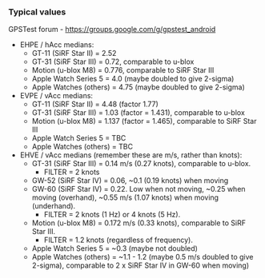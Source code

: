 ### Typical values

GPSTest forum - https://groups.google.com/g/gpstest_android

- EHPE / hAcc medians:
  - GT-11 (SiRF Star II) = 2.52
  - GT-31 (SiRF Star III) = 0.72, comparable to u-blox
  - Motion (u-blox M8) = 0.776, comparable to SiRF Star III
  - Apple Watch Series 5 = 4.0 (maybe doubled to give 2-sigma)
  - Apple Watches (others) = 4.75 (maybe doubled to give 2-sigma)
- EVPE / vAcc medians:
  - GT-11 (SiRF Star II) = 4.48 (factor 1.77)
  - GT-31 (SiRF Star III) = 1.03 (factor = 1.431), comparable to u-blox
  - Motion (u-blox M8) = 1.137 (factor = 1.465), comparable to SiRF Star III
  - Apple Watch Series 5 = TBC
  - Apple Watches (others) = TBC
- EHVE / vAcc medians (remember these are m/s, rather than knots):
  - GT-31 (SiRF Star III) = 0.14 m/s (0.27 knots), comparable to u-blox.
    - FILTER = 2 knots
  - GW-52 (SiRF Star IV) = 0.06, ~0.1 (0.19 knots) when moving
  - GW-60  (SiRF Star IV) = 0.22. Low when not moving, ~0.25 when moving (overhand), ~0.55 m/s (1.07 knots) when moving (underhand).
    - FILTER = 2 knots (1 Hz) or  4 knots (5 Hz).
  - Motion (u-blox M8) = 0.172 m/s (0.33 knots), comparable to SiRF Star III.
    - FILTER = 1.2 knots (regardless of frequency).
  - Apple Watch Series 5 = ~0.3 (maybe not doubled)
  - Apple Watches (others) = ~1.1 - 1.2 (maybe 0.5 m/s  doubled to give 2-sigma), comparable to 2 x SiRF Star IV in GW-60 when moving)


